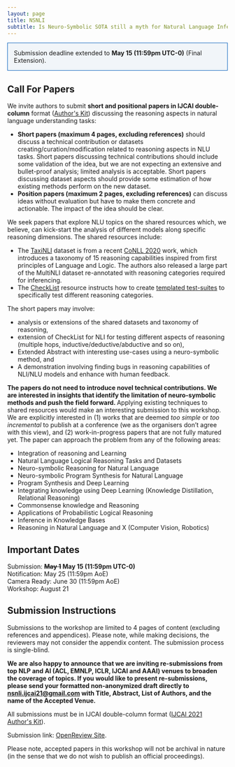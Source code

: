 ```yaml
---
layout: page
title: NSNLI
subtitle: Is Neuro-Symbolic SOTA still a myth for Natural Language Inference?
---
```

<p style="border:1px; border-style:solid; border-color:#005cb9; padding: 1em; background-color:#f1f5f9"> Submission deadline extended to <b>May 15 (11:59pm UTC-0)</b> (Final Extension).</p>
<h2>Call For Papers</h2>

We invite authors to submit <b>short and positional papers in IJCAI double-column</b> format (<a href="https://www.ijcai.org/authors_kit">Author's Kit</a>) discussing the reasoning aspects in natural language understanding tasks:
<ul><li> <b>Short papers (maximum 4 pages, excluding references)</b> should discuss a technical contribution or datasets creating/curation/modification related to reasoning aspects in NLU tasks. Short papers discussing technical contributions should include some validation of the idea, but we are not expecting an extensive and bullet-proof analysis; limited analysis is acceptable. Short papers discussing dataset aspects should provide some estimation of how existing methods perform on the new dataset.</li>
<li> <b>Position papers (maximum 2 pages, excluding references)</b> can discuss ideas without evaluation but have to make them concrete and actionable. The impact of the idea should be clear.</li>
</ul>

We seek papers that explore NLU topics on the shared resources which, we believe, can kick-start the analysis of different models along specific reasoning dimensions. The shared resources include:
<ul>
<li> The <a href="https://nsnli.github.io/taxinli/">TaxiNLI</a> dataset is from a recent <a href="https://www.aclweb.org/anthology/2020.conll-1.4.pdf">CoNLL 2020</a> work, which introduces a taxonomy of 15 reasoning capabilities inspired from first principles of Language and Logic. The authors also released a large part of the MultiNLI dataset re-annotated with reasoning categories required for inferencing. </li>
<li> The <a href="https://nsnli.github.io/checklist/">CheckList</a> resource instructs how to create <a href="https://homes.cs.washington.edu/~marcotcr/acl20_checklist.pdf">templated test-suites</a> to specifically test different reasoning categories. </li>
</ul>

The short papers may involve: 
<ul>
<li> analysis or extensions of the shared datasets and taxonomy of reasoning, </li>
<li> extension of CheckList for NLI for testing different aspects of reasoning (multiple hops, inductive/deductive/abductive and so on), </li>
<li> Extended Abstract with interesting use-cases using a neuro-symbolic method, and </li>
<li> A demonstration involving finding bugs in reasoning capabilities of NLI/NLU models and enhance with human feedback. </li>
</ul>
 
<b>The papers do not need to introduce novel technical contributions. We are interested in insights that identify the limitation of neuro-symbolic methods and push the field forward. </b> Applying existing techniques to shared resources would make an interesting submission to this workshop. We are explicitly interested in (1) works that are deemed <em>too simple</em> or <em>too incremental</em> to publish at a conference (we as the organisers don’t agree with this view), and (2) work-in-progress papers that are not fully matured yet. The paper can approach the problem from any of the following areas:
<ul>
	<li>Integration of reasoning and Learning</li>
	<li>Natural Language Logical Reasoning Tasks and Datasets</li>
	<li>Neuro-symbolic Reasoning for Natural Language</li>
	<li>Neuro-symbolic Program Synthesis for Natural Language</li>
	<li>Program Synthesis and Deep Learning</li>
	<li>Integrating knowledge using Deep Learning (Knowledge Distillation, Relational
	Reasoning)</li>
	<li>Commonsense knowledge and Reasoning</li>
	<li>Applications of Probabilistic Logical Reasoning</li>
	<li>Inference in Knowledge Bases</li>
	<li>Reasoning in Natural Language and X (Computer Vision, Robotics)</li>
</ul>


<h2>Important Dates</h2>
Submission: <b> <s> May 1</s> May 15 (11:59pm UTC-0) </b> <br>
Notification: May 25 (11:59pm AoE)<br>
Camera Ready: June 30 (11:59pm AoE)<br>
Workshop: August 21

<h2>Submission Instructions</h2>
Submissions to the workshop are limited to 4 pages of content (excluding references and appendices). Please note, while making decisions, the reviewers may not consider the appendix content. The submission process is single-blind. 

<b>We are also happy to announce that we are inviting re-submissions from top NLP and AI (ACL, EMNLP, ICLR, IJCAI and AAAI) venues to broaden the coverage of topics. If you would like to present re-submissions, please send your formatted non-anonymized draft directly to nsnli.ijcai21@gmail.com with Title, Abstract, List of Authors, and the name of the Accepted Venue.</b>

All submissions must be in IJCAI double-column format (<a href="https://www.ijcai.org/authors_kit">IJCAI 2021 Author's Kit</a>).

Submission link: <a href="https://openreview.net/group?id=ijcai.org/IJCAI/2021/Workshop/NSNLI">OpenReview Site</a>. 

Please note, accepted papers in this workshop will not be archival in nature (in the sense that we do not wish to publish an official proceedings).
